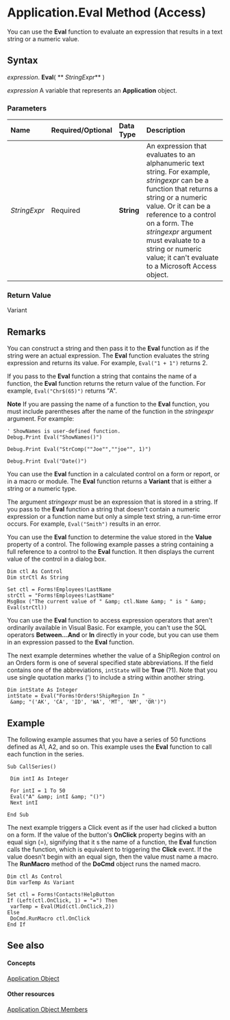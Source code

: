 
# Application.Eval Method (Access)

You can use the  **Eval** function to evaluate an expression that results in a text string or a numeric value.


## Syntax

 _expression_. **Eval**( ** _StringExpr_** )

 _expression_ A variable that represents an **Application** object.


### Parameters



|**Name**|**Required/Optional**|**Data Type**|**Description**|
|:-----|:-----|:-----|:-----|
| _StringExpr_|Required|**String**|An expression that evaluates to an alphanumeric text string. For example,  _stringexpr_ can be a function that returns a string or a numeric value. Or it can be a reference to a control on a form. The _stringexpr_ argument must evaluate to a string or numeric value; it can't evaluate to a Microsoft Access object.|

### Return Value

Variant


## Remarks

You can construct a string and then pass it to the  **Eval** function as if the string were an actual expression. The **Eval** function evaluates the string expression and returns its value. For example, `Eval("1 + 1")` returns 2.

If you pass to the  **Eval** function a string that contains the name of a function, the **Eval** function returns the return value of the function. For example, `Eval("Chr$(65)")` returns "A".


 **Note**  If you are passing the name of a function to the  **Eval** function, you must include parentheses after the name of the function in the _stringexpr_ argument. For example:




```
' ShowNames is user-defined function. 
Debug.Print Eval("ShowNames()") 
```




```
Debug.Print Eval("StrComp(""Joe"",""joe"", 1)")
```




```
Debug.Print Eval("Date()")
```

You can use the  **Eval** function in a calculated control on a form or report, or in a macro or module. The **Eval** function returns a **Variant** that is either a string or a numeric type.

The argument  _stringexpr_ must be an expression that is stored in a string. If you pass to the **Eval** function a string that doesn't contain a numeric expression or a function name but only a simple text string, a run-time error occurs. For example, `Eval("Smith")` results in an error.

You can use the  **Eval** function to determine the value stored in the **Value** property of a control. The following example passes a string containing a full reference to a control to the **Eval** function. It then displays the current value of the control in a dialog box.




```
Dim ctl As Control 
Dim strCtl As String 
 
Set ctl = Forms!Employees!LastName 
strCtl = "Forms!Employees!LastName" 
MsgBox ("The current value of " &amp; ctl.Name &amp; " is " &amp; Eval(strCtl))
```

You can use the  **Eval** function to access expression operators that aren't ordinarily available in Visual Basic. For example, you can't use the SQL operators **Between...And** or **In** directly in your code, but you can use them in an expression passed to the **Eval** function.

The next example determines whether the value of a ShipRegion control on an Orders form is one of several specified state abbreviations. If the field contains one of the abbreviations,  `intState` will be **True** (?1). Note that you use single quotation marks (') to include a string within another string.




```
Dim intState As Integer 
intState = Eval("Forms!Orders!ShipRegion In " _ 
 &amp; "('AK', 'CA', 'ID', 'WA', 'MT', 'NM', 'OR')")
```


## Example

The following example assumes that you have a series of 50 functions defined as A1, A2, and so on. This example uses the  **Eval** function to call each function in the series.


```
Sub CallSeries() 
 
 Dim intI As Integer 
 
 For intI = 1 To 50 
 Eval("A" &amp; intI &amp; "()") 
 Next intI 
 
End Sub
```

The next example triggers a Click event as if the user had clicked a button on a form. If the value of the button's  **OnClick** property begins with an equal sign (=), signifying that it s the name of a function, the **Eval** function calls the function, which is equivalent to triggering the **Click** event. If the value doesn't begin with an equal sign, then the value must name a macro. The **RunMacro** method of the **DoCmd** object runs the named macro.




```
Dim ctl As Control 
Dim varTemp As Variant 
 
Set ctl = Forms!Contacts!HelpButton 
If (Left(ctl.OnClick, 1) = "=") Then 
 varTemp = Eval(Mid(ctl.OnClick,2)) 
Else 
 DoCmd.RunMacro ctl.OnClick 
End If
```


## See also


#### Concepts


[Application Object](aefb0713-97e6-e2c7-e530-8fd2e1316a55.md)
#### Other resources


[Application Object Members](3ab5276c-d52a-72a9-244c-ec92ead48811.md)